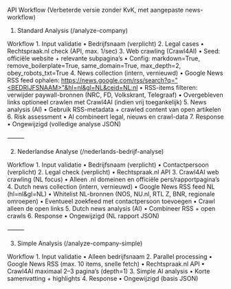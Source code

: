 API Workflow (Verbeterde versie zonder KvK, met aangepaste news-workflow)

1) Standard Analysis (/analyze-company)

Workflow
	1.	Input validatie
	•	Bedrijfsnaam (verplicht)
	2.	Legal cases
	•	Rechtspraak.nl check (API, max. 1/sec)
	3.	Web crawling (Crawl4AI)
	•	Seed: officiële website + relevante subpagina’s
	•	Config: markdown=True, remove_boilerplate=True, same_domain=True, max_depth=2, obey_robots_txt=True
	4.	News collection (intern, vernieuwd)
	•	Google News RSS feed ophalen:
https://news.google.com/rss/search?q="<BEDRIJFSNAAM>"&hl=nl&gl=NL&ceid=NL:nl
	•	RSS-items filteren: verwijder paywall-bronnen (NRC, FD, Volkskrant, Telegraaf)
	•	Overgebleven links optioneel crawlen met Crawl4AI (indien vrij toegankelijk)
	5.	News analysis (AI)
	•	Gebruik RSS-metadata + crawled content van open artikelen
	6.	Risk assessment
	•	AI combineert legal, nieuws en crawl-data
	7.	Response
	•	Ongewijzigd (volledige analyse JSON)

⸻

2) Nederlandse Analyse (/nederlands-bedrijf-analyse)

Workflow
	1.	Input validatie
	•	Bedrijfsnaam (verplicht)
	•	Contactpersoon (verplicht)
	2.	Legal check (verplicht)
	•	Rechtspraak.nl API
	3.	Crawl4AI web crawling (NL focus)
	•	Alleen .nl domeinen en officiële pers/rapportpagina’s
	4.	Dutch news collection (intern, vernieuwd)
	•	Google News RSS feed NL (hl=nl&gl=NL)
	•	Whitelist NL-bronnen (NOS, NU.nl, RTL Z, BNR, regionale omroepen)
	•	Eventueel zoekfeed met contactpersoon toevoegen
	•	Crawl alleen de open links
	5.	Dutch news analysis (AI)
	•	Combineer RSS + open crawls
	6.	Response
	•	Ongewijzigd (NL rapport JSON)

⸻

3) Simple Analysis (/analyze-company-simple)

Workflow
	1.	Input validatie
	•	Alleen bedrijfsnaam
	2.	Parallel processing
	•	Google News RSS (max. 10 items, snelle fetch)
	•	Rechtspraak.nl API
	•	Crawl4AI maximaal 2–3 pagina’s (depth=1)
	3.	Simple AI analysis
	•	Korte samenvatting + highlights
	4.	Response
	•	Ongewijzigd (basis JSON)
